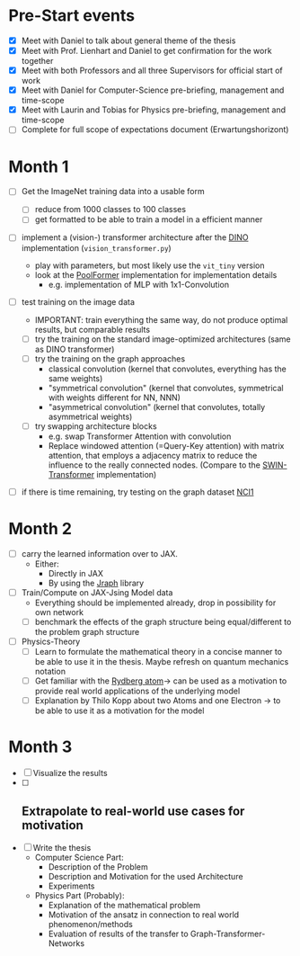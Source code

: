 # Pre-Start events

-   [x] Meet with Daniel to talk about general theme of the thesis
-   [x] Meet with Prof. Lienhart and Daniel to get confirmation for the work together
-   [x] Meet with both Professors and all three Supervisors for official start of work
-   [x] Meet with Daniel for Computer-Science pre-briefing, management and time-scope
-   [x] Meet with Laurin and Tobias for Physics pre-briefing, management and time-scope
-   [ ] Complete for full scope of expectations document (Erwartungshorizont)

# Month 1

-   [ ] Get the ImageNet training data into a usable form
    -   [ ] reduce from 1000 classes to 100 classes
    -   [ ] get formatted to be able to train a model in a efficient manner
-   [ ] implement a (vision-) transformer architecture after the [DINO](https://github.com/facebookresearch/dino) implementation (`vision_transformer.py`)

    -   play with parameters, but most likely use the `vit_tiny` version
    -   look at the [PoolFormer](https://github.com/sail-sg/poolformer) implementation for implementation details
        -   e.g. implementation of MLP with 1x1-Convolution

-   [ ] test training on the image data
    -   IMPORTANT: train everything the same way, do not produce optimal results, but comparable results
    -   [ ] try the training on the standard image-optimized architectures (same as DINO transformer)
    -   [ ] try the training on the graph approaches
        -   classical convolution (kernel that convolutes, everything has the same weights)
        -   "symmetrical convolution" (kernel that convolutes, symmetrical with weights different for NN, NNN)
        -   "asymmetrical convolution" (kernel that convolutes, totally asymmetrical weights)
    -   [ ] try swapping architecture blocks
        -   e.g. swap Transformer Attention with convolution
        -   Replace windowed attention (=Query-Key attention) with matrix attention, that employs a adjacency matrix to reduce the influence to the really connected nodes. (Compare to the [SWIN-Transformer](https://github.com/microsoft/Swin-Transformer) implementation)
-   [ ] if there is time remaining, try testing on the graph dataset [NCI1](https://paperswithcode.com/dataset/nci1)

# Month 2

-   [ ] carry the learned information over to JAX.
    -   Either:
        -   Directly in JAX
        -   By using the [Jraph](https://github.com/deepmind/jraph) library
-   [ ] Train/Compute on JAX-Jsing Model data
    -   Everything should be implemented already, drop in possibility for own network
    -   [ ] benchmark the effects of the graph structure being equal/different to the problem graph structure
-   [ ] Physics-Theory
    -   [ ] Learn to formulate the mathematical theory in a concise manner to be able to use it in the thesis. Maybe refresh on quantum mechanics notation
    -   [ ] Get familiar with the [Rydberg atom](https://en.wikipedia.org/wiki/Rydberg_atom)-> can be used as a motivation to provide real world applications of the underlying model
    -   [ ] Explanation by Thilo Kopp about two Atoms and one Electron -> to be able to use it as a motivation for the model

# Month 3

-   [ ] Visualize the results
-   [ ] ## Extrapolate to real-world use cases for motivation
-   [ ] Write the thesis
    -   Computer Science Part:
        -   Description of the Problem
        -   Description and Motivation for the used Architecture
        -   Experiments
    -   Physics Part (Probably):
        -   Explanation of the mathematical problem
        -   Motivation of the ansatz in connection to real world phenomenon/methods
        -   Evaluation of results of the transfer to Graph-Transformer-Networks
